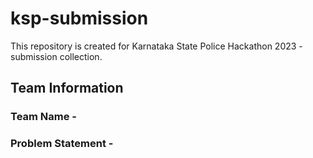# ksp-submission
This repository is created for Karnataka State Police Hackathon 2023 - submission collection. 
## Team Information
### Team Name -
### Problem Statement -
